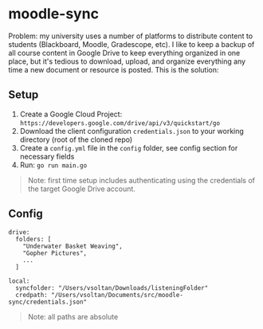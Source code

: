 # moodle-sync

Problem: my university uses a number of platforms to distribute content to students (Blackboard, Moodle, Gradescope, etc). I like to keep a backup of all course content in Google Drive to keep everything organized in one place, but it's tedious to download, upload, and organize everything any time a new document or resource is posted. This is the solution: 

## Setup 

1. Create a Google Cloud Project: `https://developers.google.com/drive/api/v3/quickstart/go`
2. Download the client configuration `credentials.json` to your working directory (root of the cloned repo)
3. Create a `config.yml` file in the `config` folder, see config section for necessary fields 
4. Run: `go run main.go`

> Note: first time setup includes authenticating using the credentials of the target Google Drive account. 

## Config 

```
drive: 
  folders: [
    "Underwater Basket Weaving",
    "Gopher Pictures",
    ...
  ]

local:
  syncfolder: "/Users/vsoltan/Downloads/listeningFolder"
  credpath: "/Users/vsoltan/Documents/src/moodle-sync/credentials.json"
```

> Note: all paths are absolute 


